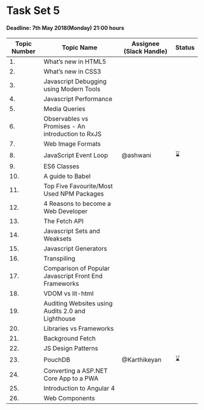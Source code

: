# Task Set 5

#### Deadline: 7th May 2018(Monday) 21:00 hours

|Topic Number|Topic Name|Assignee (Slack Handle)|Status|
|---|---|---|---|
|1.|What’s new in HTML5|||
|2.|What’s new in CSS3|||
|3.|Javascript Debugging using Modern Tools|||
|4.|Javascript Performance|||
|5.|Media Queries|||
|6.|Observables vs Promises - An introduction to RxJS|||
|7.|Web Image Formats|||
|8.|JavaScript Event Loop|@ashwani|:hourglass:|
|9.|ES6 Classes|||
|10.|A guide to Babel|||
|11.|Top Five Favourite/Most Used NPM Packages|||
|12.|4 Reasons to become a Web Developer|||
|13.|The Fetch API|||
|14.|Javascript Sets and Weaksets|||
|15.|Javascript Generators|||
|16.|Transpiling|||
|17.|Comparison of Popular Javascript Front End Frameworks|||
|18.|VDOM vs lit-html|||
|19.|Auditing Websites using Audits 2.0 and Lighthouse|||
|20.|Libraries vs Frameworks|||
|21.|Background Fetch|||
|22.|JS Design Patterns|||
|23.|PouchDB|@Karthikeyan|:hourglass:|
|24.|Converting a ASP.NET Core App to a PWA|||
|25.|Introduction to Angular 4|||
|26.|Web Components|||

